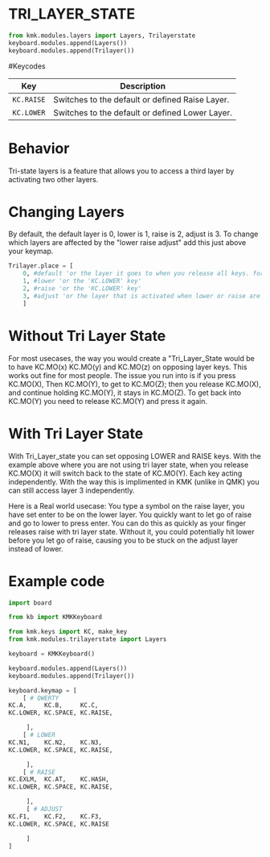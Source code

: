 

# TRI_LAYER_STATE

```python
from kmk.modules.layers import Layers, Trilayerstate
keyboard.modules.append(Layers())
keyboard.modules.append(Trilayer())
```

#Keycodes

|Key         |Description                                                                    |
|-----------------|--------------------------------------------------------------------------|
|`KC.RAISE`      |Switches to the default or defined Raise Layer. |
|`KC.LOWER`      |Switches to the default or defined Lower Layer. |

# Behavior

Tri-state layers is a feature that allows you to access a third layer by activating two other layers.

# Changing Layers
By default, the default layer is 0, lower is 1, raise is 2, adjust is 3.
To change which layers are affected by the "lower raise adjust" add this just above your keymap. 
```python
Trilayer.place = [
    0, #default 'or the layer it goes to when you release all keys. for most it is 0'
    1, #lower 'or the 'KC.LOWER' key'
    2, #raise 'or the 'KC.LOWER' key'
    3, #adjust 'or the layer that is activated when lower or raise are pressed simultaneously'
    ]
```

# Without Tri Layer State
For most usecases, the way you would create a "Tri_Layer_State would be to have KC.MO(x) KC.MO(y) and KC.MO(z) on opposing layer keys. This works out fine for most people. The issue you run into is if you press KC.MO(X), Then KC.MO(Y), to get to KC.MO(Z); then you release KC.MO(X), and continue holding KC.MO(Y), it stays in KC.MO(Z). To get back into KC.MO(Y) you need to release KC.MO(Y) and press it again.

# With Tri Layer State
With Tri_Layer_state you can set opposing LOWER and RAISE keys. With the example above where you are not using tri layer state, when you release KC.MO(X) it will switch back to the state of KC.MO(Y). Each key acting independently.
With the way this is implimented in KMK (unlike in QMK) you can still access layer 3 independently.

Here is a Real world usecase: 
You type a symbol on the raise layer, you have set enter to be on the lower layer. You quickly want to let go of raise and go to lower to press enter. You can do this as quickly as your finger releases raise with tri layer state. Without it, you could potentially hit lower before you let go of raise, causing you to be stuck on the adjust layer instead of lower.


# Example code
```python
import board

from kb import KMKKeyboard

from kmk.keys import KC, make_key
from kmk.modules.trilayerstate import Layers

keyboard = KMKKeyboard()

keyboard.modules.append(Layers())
keyboard.modules.append(Trilayer())

keyboard.keymap = [
    [ # QWERTY
KC.A,     KC.B,     KC.C,
KC.LOWER, KC.SPACE, KC.RAISE,

     ],
    [ # LOWER
KC.N1,    KC.N2,    KC.N3,
KC.LOWER, KC.SPACE, KC.RAISE,

     ],
    [ # RAISE
KC.EXLM,  KC.AT,    KC.HASH,
KC.LOWER, KC.SPACE, KC.RAISE,

     ],
     [ # ADJUST
KC.F1,    KC.F2,    KC.F3,
KC.LOWER, KC.SPACE, KC.RAISE

     ]
]
```
